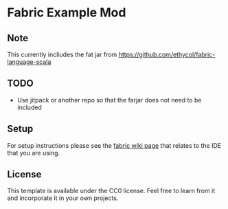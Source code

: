 # Fabric Example Mod

## Note
This currently incliudes the fat jar from https://github.com/ethycol/fabric-language-scala

## TODO
- Use jitpack or another repo so that the farjar does not need to be included

## Setup

For setup instructions please see the [fabric wiki page](https://fabricmc.net/wiki/tutorial:setup) that relates to the IDE that you are using.

## License

This template is available under the CC0 license. Feel free to learn from it and incorporate it in your own projects.
